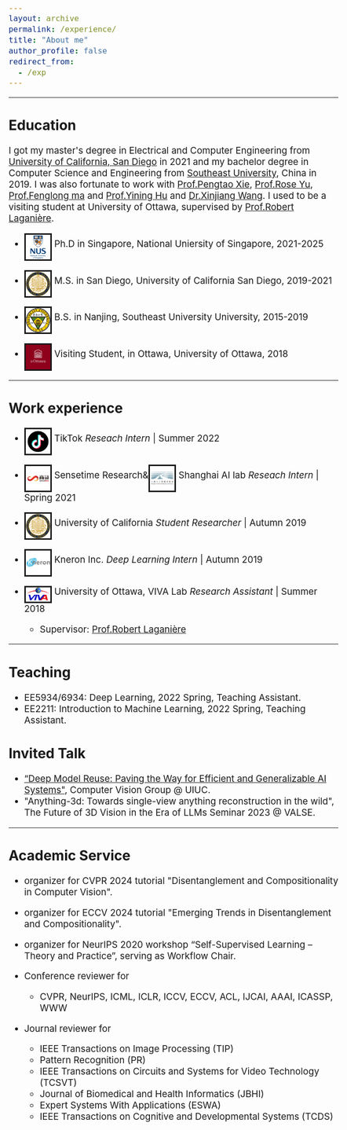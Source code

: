 ```yaml
---
layout: archive
permalink: /experience/
title: "About me"
author_profile: false
redirect_from: 
  - /exp
---
```

<style type="text/css">
  body{
  font-size: 14pt;
}
</style>
--------

## Education
I got my master's degree in Electrical and Computer Engineering from [University of California, San Diego](https://ucsd.edu/) in 2021 and my bachelor degree in Computer Science and Engineering from [Southeast University](https://www.seu.edu.cn/english/), China in 2019. I was also fortunate to work with [Prof.Pengtao Xie](https://pengtaoxie.github.io/), [Prof.Rose Yu](http://roseyu.com/), [Prof.Fenglong ma](http://personal.psu.edu/ffm5105/) and [Prof.Yining Hu](https://www.researchgate.net/profile/Yining-Hu-4) and [Dr.Xinjiang Wang](https://scholar.google.com/citations?user=q4lnWaoAAAAJ&hl=en). I used to be a visiting student at University of Ottawa, supervised by [Prof.Robert Laganière](http://www.site.uottawa.ca/~laganier/). 
- <img src="..\images\singapore.png" alt="drawing" style="width:50px;" align="middle" border="3"/> Ph.D in Singapore, National Uniersity of Singapore, 2021-2025

- <img src="..\images\University_of_California,_San_Diego_seal.svg.png" alt="drawing" style="width:50px;" align="middle" border="3"/> M.S. in San Diego, University of California San Diego, 2019-2021
  
- <img src="..\images\southeast.jpg" alt="drawing" style="width:50px;" align="middle" border="3"/> B.S. in Nanjing, Southeast University University, 2015-2019

- <img src="..\images\ottawa.jpg" alt="drawing" style="width:50px;" align="middle" border="3"/> Visiting Student, in Ottawa, University of Ottawa, 2018

--------
## Work experience

* <img src="..\images\tiktok.png" alt="drawing" style="width:50px;" align="middle" border="3"/> TikTok *Reseach Intern* | Summer 2022
  
  <!-- * Supervisor: [Dr.Daquan Zhou](https://scholar.google.com/citations?user=DdCAbWwAAAAJ&hl=en) and [Dr.Jiashi Feng](https://sites.google.com/site/jshfeng) -->
  <!-- * Efficient Diffusion Model -->

* <img src="..\images\sensetime.png" alt="drawing" style="width:50px;" align="middle" border="3"/> Sensetime Research&<img src="..\images\shailab.jpg" alt="drawing" style="width:50px;" align="middle" border="3"/> Shanghai AI lab *Reseach Intern* | Spring 2021
  
  <!-- * Supervisor: [Dr.Xinjiang Wang](https://scholar.google.com/citations?user=q4lnWaoAAAAJ&hl=en) -->

* <img src="..\images\University_of_California,_San_Diego_seal.svg.png" alt="drawing" style="width:50px;" align="middle" border="3"/> University of California *Student Researcher* | Autumn 2019

  <!-- * Supervisor: [Prof.Pengtao Xie](http://www.cs.cmu.edu/~pengtaox/) -->

* <img src="..\images\kneron.jpg" alt="drawing" style="width:50px;" align="middle" border="3"/> Kneron Inc. *Deep Learning Intern* | Autumn 2019

  <!-- * Supervisor: [Bike Xie](https://www.linkedin.com/in/bike-xie-82069b18/) -->

* <img src="..\images\viva.png" alt="drawing" style="width:50px;" align="middle" border="3"/> University of Ottawa, VIVA Lab *Research Assistant* | Summer 2018
  * Supervisor: [Prof.Robert Laganière](http://www.site.uottawa.ca/~laganier/)
  


-------
## Teaching
* EE5934/6934: Deep Learning, 2022 Spring, Teaching Assistant.
* EE2211: Introduction to Machine Learning, 2022 Spring, Teaching Assistant.

## Invited Talk 
* [“Deep Model Reuse: Paving the Way for Efficient and Generalizable AI Systems"](https://calendars.illinois.edu/detail/2654?eventId=33482580), Computer Vision Group @ UIUC.
* "Anything-3d: Towards single-view anything reconstruction in the wild", The Future of 3D Vision in the Era of LLMs Seminar 2023 @ VALSE.

-------
## Academic Service
* organizer for CVPR 2024 tutorial "Disentanglement and Compositionality in Computer Vision".
* organizer for ECCV 2024 tutorial "Emerging Trends in Disentanglement and Compositionality".
* organizer for NeurIPS 2020 workshop “Self-Supervised Learning – Theory and Practice”, serving as Workflow Chair.
* Conference reviewer for 
  - CVPR, NeurIPS, ICML, ICLR, ICCV, ECCV, ACL, IJCAI, AAAI, ICASSP, WWW 
  
* Journal reviewer for 
  - IEEE Transactions on Image Processing (TIP)
  - Pattern Recognition (PR)
  - IEEE Transactions on Circuits and Systems for Video Technology (TCSVT)
  - Journal of Biomedical and Health Informatics (JBHI)
  - Expert Systems With Applications (ESWA)
  - IEEE Transactions on Cognitive and Developmental Systems (TCDS)
  

